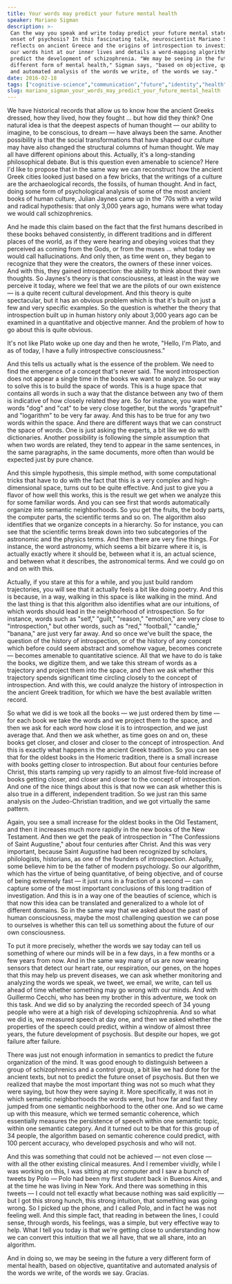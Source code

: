 ```yaml
---
title: Your words may predict your future mental health
speaker: Mariano Sigman
description: >-
 Can the way you speak and write today predict your future mental state, even the
 onset of psychosis? In this fascinating talk, neuroscientist Mariano Sigman
 reflects on ancient Greece and the origins of introspection to investigate how
 our words hint at our inner lives and details a word-mapping algorithm that could
 predict the development of schizophrenia. "We may be seeing in the future a very
 different form of mental health," Sigman says, "based on objective, quantitative
 and automated analysis of the words we write, of the words we say."
date: 2016-02-18
tags: ["cognitive-science","communication","future","identity","health","language","mental-health","mind","science","neuroscience","speech","self","writing","brain"]
slug: mariano_sigman_your_words_may_predict_your_future_mental_health
---
```


We have historical records that allow us to know how the ancient Greeks dressed, how they
lived, how they fought ... but how did they think? One natural idea is that the deepest
aspects of human thought — our ability to imagine, to be conscious, to dream — have always
been the same. Another possibility is that the social transformations that have shaped our
culture may have also changed the structural columns of human thought. We may all have
different opinions about this. Actually, it's a long-standing philosophical debate. But is
this question even amenable to science? Here I'd like to propose that in the same way we
can reconstruct how the ancient Greek cities looked just based on a few bricks, that the
writings of a culture are the archaeological records, the fossils, of human thought. And in
fact, doing some form of psychological analysis of some of the most ancient books of human
culture, Julian Jaynes came up in the '70s with a very wild and radical hypothesis: that
only 3,000 years ago, humans were what today we would call schizophrenics.

And he made this claim based on the fact that the first humans described in these books
behaved consistently, in different traditions and in different places of the world, as if
they were hearing and obeying voices that they perceived as coming from the Gods, or from
the muses ... what today we would call hallucinations. And only then, as time went on,
they began to recognize that they were the creators, the owners of these inner voices. And
with this, they gained introspection: the ability to think about their own thoughts. So
Jaynes's theory is that consciousness, at least in the way we perceive it today, where we
feel that we are the pilots of our own existence — is a quite recent cultural development.
And this theory is quite spectacular, but it has an obvious problem which is that it's
built on just a few and very specific examples. So the question is whether the theory that
introspection built up in human history only about 3,000 years ago can be examined in a
quantitative and objective manner. And the problem of how to go about this is quite
obvious.

It's not like Plato woke up one day and then he wrote, "Hello, I'm Plato, and as of today,
I have a fully introspective consciousness."

And this tells us actually what is the essence of the problem. We need to find the
emergence of a concept that's never said. The word introspection does not appear a single
time in the books we want to analyze. So our way to solve this is to build the space of
words. This is a huge space that contains all words in such a way that the distance
between any two of them is indicative of how closely related they are. So for instance,
you want the words "dog" and "cat" to be very close together, but the words "grapefruit"
and "logarithm" to be very far away. And this has to be true for any two words within the
space. And there are different ways that we can construct the space of words. One is just
asking the experts, a bit like we do with dictionaries. Another possibility is following
the simple assumption that when two words are related, they tend to appear in the same
sentences, in the same paragraphs, in the same documents, more often than would be
expected just by pure chance.

And this simple hypothesis, this simple method, with some computational tricks that have
to do with the fact that this is a very complex and high-dimensional space, turns out to
be quite effective. And just to give you a flavor of how well this works, this is the
result we get when we analyze this for some familiar words. And you can see first that
words automatically organize into semantic neighborhoods. So you get the fruits, the body
parts, the computer parts, the scientific terms and so on. The algorithm also identifies
that we organize concepts in a hierarchy. So for instance, you can see that the scientific
terms break down into two subcategories of the astronomic and the physics terms. And then
there are very fine things. For instance, the word astronomy, which seems a bit bizarre
where it is, is actually exactly where it should be, between what it is, an actual
science, and between what it describes, the astronomical terms. And we could go on and on
with this.

Actually, if you stare at this for a while, and you just build random trajectories, you
will see that it actually feels a bit like doing poetry. And this is because, in a way,
walking in this space is like walking in the mind. And the last thing is that this
algorithm also identifies what are our intuitions, of which words should lead in the
neighborhood of introspection. So for instance, words such as "self," "guilt," "reason,"
"emotion," are very close to "introspection," but other words, such as "red," "football,"
"candle," "banana," are just very far away. And so once we've built the space, the question
of the history of introspection, or of the history of any concept which before could seem
abstract and somehow vague, becomes concrete — becomes amenable to quantitative
science. All that we have to do is take the books, we digitize them, and we take this
stream of words as a trajectory and project them into the space, and then we ask whether
this trajectory spends significant time circling closely to the concept of
introspection. And with this, we could analyze the history of introspection in the ancient
Greek tradition, for which we have the best available written record.

So what we did is we took all the books — we just ordered them by time — for each book we
take the words and we project them to the space, and then we ask for each word how close
it is to introspection, and we just average that. And then we ask whether, as time goes on
and on, these books get closer, and closer and closer to the concept of introspection. And
this is exactly what happens in the ancient Greek tradition. So you can see that for the
oldest books in the Homeric tradition, there is a small increase with books getting closer
to introspection. But about four centuries before Christ, this starts ramping up very
rapidly to an almost five-fold increase of books getting closer, and closer and closer to
the concept of introspection. And one of the nice things about this is that now we can ask
whether this is also true in a different, independent tradition. So we just ran this same
analysis on the Judeo-Christian tradition, and we got virtually the same
pattern.

Again, you see a small increase for the oldest books in the Old Testament, and then it
increases much more rapidly in the new books of the New Testament. And then we get the
peak of introspection in "The Confessions of Saint Augustine," about four centuries after
Christ. And this was very important, because Saint Augustine had been recognized by
scholars, philologists, historians, as one of the founders of introspection. Actually,
some believe him to be the father of modern psychology. So our algorithm, which has the
virtue of being quantitative, of being objective, and of course of being extremely fast —
it just runs in a fraction of a second — can capture some of the most important
conclusions of this long tradition of investigation. And this is in a way one of the
beauties of science, which is that now this idea can be translated and generalized to a
whole lot of different domains. So in the same way that we asked about the past of human
consciousness, maybe the most challenging question we can pose to ourselves is whether
this can tell us something about the future of our own consciousness.

To put it more precisely, whether the words we say today can tell us something of where
our minds will be in a few days, in a few months or a few years from now. And in the same
way many of us are now wearing sensors that detect our heart rate, our respiration, our
genes, on the hopes that this may help us prevent diseases, we can ask whether monitoring
and analyzing the words we speak, we tweet, we email, we write, can tell us ahead of time
whether something may go wrong with our minds. And with Guillermo Cecchi, who has been my
brother in this adventure, we took on this task. And we did so by analyzing the recorded
speech of 34 young people who were at a high risk of developing schizophrenia. And so what
we did is, we measured speech at day one, and then we asked whether the properties of the
speech could predict, within a window of almost three years, the future development of
psychosis. But despite our hopes, we got failure after failure.

There was just not enough information in semantics to predict the future organization of
the mind. It was good enough to distinguish between a group of schizophrenics and a
control group, a bit like we had done for the ancient texts, but not to predict the future
onset of psychosis. But then we realized that maybe the most important thing was not so
much what they were saying, but how they were saying it. More specifically, it was not in
which semantic neighborhoods the words were, but how far and fast they jumped from one
semantic neighborhood to the other one. And so we came up with this measure, which we
termed semantic coherence, which essentially measures the persistence of speech within one
semantic topic, within one semantic category. And it turned out to be that for this group
of 34 people, the algorithm based on semantic coherence could predict, with 100 percent
accuracy, who developed psychosis and who will not.

And this was something that could not be achieved — not even close — with all the other
existing clinical measures. And I remember vividly, while I was working on this, I was
sitting at my computer and I saw a bunch of tweets by Polo — Polo had been my first
student back in Buenos Aires, and at the time he was living in New York. And there was
something in this tweets — I could not tell exactly what because nothing was said
explicitly — but I got this strong hunch, this strong intuition, that something was going
wrong. So I picked up the phone, and I called Polo, and in fact he was not feeling well.
And this simple fact, that reading in between the lines, I could sense, through words, his
feelings, was a simple, but very effective way to help. What I tell you today is that we're
getting close to understanding how we can convert this intuition that we all have, that we
all share, into an algorithm.

And in doing so, we may be seeing in the future a very different form of mental health,
based on objective, quantitative and automated analysis of the words we write, of the
words we say. Gracias.

<!--
ad_duration=3.33
comment_count=83
event="TED2016"
external_start_time=0
has_talk_citation=1
intro_duration=11.82
is_subtitle_required="False"
is_talk_featured="True"
language="en"
language_swap="False"
native_language="en"
number_of_related_talks=6
number_of_speakers=1
number_of_subtitled_videos=32
number_of_tags=14
number_of_talk_download_languages=32
number_of_talk_more_resources=2
number_of_talk_recommendations=0
number_of_talks_take_actions=0
post_ad_duration=0.83
published_timestamp="2016-05-24 15:10:38"
recording_date="2016-02-18"
speaker_description="Neuroscientist"
speaker_is_published=1
speaker_name="Mariano Sigman"
talk_name="Your words may predict your future mental health"
talks_tags=["cognitive-science","communication","future","identity","health","language","mental-health","mind","science","neuroscience","speech","self","writing","brain"]
talks_take_action=[]
url_audio="https://download.ted.com/talks/MarianoSigman_2016.mp3?apikey=acme-roadrunner"
url_photo_speaker="https://pe.tedcdn.com/images/ted/21a1b23e3429e7bfce1efb26838458c90717d53b_254x191.jpg"
url_photo_talk="https://s3.amazonaws.com/talkstar-photos/uploads/27207208-0909-4f78-b182-31cb0100898f/MarianoSigman_2016-embed.jpg"
url_webpage="https://www.ted.com/talks/mariano_sigman_your_words_may_predict_your_future_mental_health"
video_type_name="TED Stage Talk"
-->